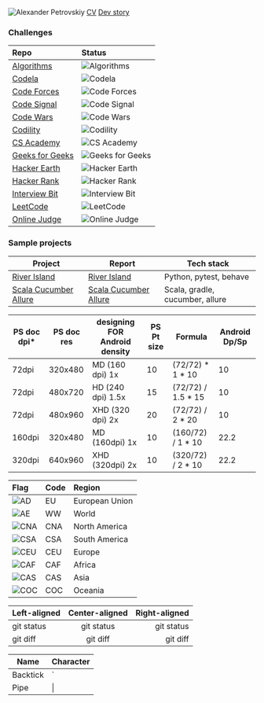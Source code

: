![Alexander Petrovskiy](https://user-images.githubusercontent.com/2947151/115086493-090e6500-9f15-11eb-9f88-34d176ea0a95.png)
[CV](https://stackoverflow.com/cv/apetrovskiy)
[Dev story](https://stackoverflow.com/story/apetrovskiy)


### Challenges
| Repo                                                      | Status                                                    |
|:----------------------------------------------------------|:----------------------------------------------------------|
| [Algorithms](https://github.com/apetrovskiy/testAlgo)     | ![Algorithms](https://apetrovskiy.github.io/testAlgo)     |
| [Codela](https://github.com/apetrovskiy/testCode)         | ![Codela](https://apetrovskiy.github.io/testCode)         |
| [Code Forces](https://github.com/apetrovskiy/testCoFo)    | ![Code Forces](https://apetrovskiy.github.io/testCoFo)    |
| [Code Signal](https://github.com/apetrovskiy/codeSignTest)| ![Code Signal](https://apetrovskiy.github.io/codeSignTest)|
| [Code Wars](https://github.com/apetrovskiy/testCoWa)      | ![Code Wars](https://apetrovskiy.github.io/testCoWa)      |
| [Codility](https://github.com/apetrovskiy/testCodi)       | ![Codility](https://apetrovskiy.github.io/testCodi)       |
| [CS Academy](https://github.com/apetrovskiy/testCsAc)     | ![CS Academy](https://apetrovskiy.github.io/testCsAc)     |
| [Geeks for Geeks](https://github.com/apetrovskiy/testGfG) | ![Geeks for Geeks](https://apetrovskiy.github.io/testGfG) |
| [Hacker Earth](https://github.com/apetrovskiy/testHaEa)   | ![Hacker Earth](https://apetrovskiy.github.io/testHaEa)   |
| [Hacker Rank](https://github.com/apetrovskiy/testHaRa)    | ![Hacker Rank](https://apetrovskiy.github.io/testHaRa)    |
| [Interview Bit](https://github.com/apetrovskiy/testInBi)  | ![Interview Bit](https://apetrovskiy.github.io/testInBi)  |
| [LeetCode](https://github.com/apetrovskiy/testLeCo)       | ![LeetCode](https://apetrovskiy.github.io/testLeCo)       |
| [Online Judge](https://github.com/apetrovskiy/testOnJu)   | ![Online Judge](https://apetrovskiy.github.io/testOnJu)   |

### Sample projects
|Project|Report|Tech stack|
|--------------------------------------------------------------------------------|-------------------------------------------------------------------------------------------|--------------------------------|
|[River Island](https://github.com/apetrovskiy/httpbin-test-task)                |[River Island](https://apetrovskiy.github.io/httpbin-test-task)                   |Python, pytest, behave                 |
|[Scala Cucumber Allure](https://github.com/apetrovskiy/scala-gradle-cucumber)   |[Scala Cucumber Allure](https://apetrovskiy.github.io/scala-gradle-cucumber)|Scala, gradle, cucumber, allure|

| PS doc dpi* | PS doc res | designing FOR Android density | PS Pt size | Formula            | Android Dp/Sp  |
|-------------|------------|-------------------------------|------------|--------------------|----------------|
| 72dpi       | 320x480    | MD (160 dpi) 1x               | 10         | (72/72) * 1 * 10   | 10             |
| 72dpi       | 480x720    | HD (240 dpi) 1.5x             | 15         | (72/72) / 1.5 * 15 | 10             |
| 72dpi       | 480x960    | XHD (320 dpi) 2x              | 20         | (72/72) / 2 * 20   | 10             |
| 160dpi      | 320x480    | MD (160dpi) 1x                | 10         | (160/72) / 1 * 10  | 22.2           |
| 320dpi      | 640x960    | XHD (320dpi) 2x               | 10         | (320/72) / 2 * 10  | 22.2           |

| Flag                | Code | Region         |
|:--------------------|:-----|:---------------|
| ![AD](png/EU.png)   | EU   | European Union |
| ![AE](png/WW.png)   | WW   | World          |
| ![CNA](png/CNA.png) | CNA  | North America  |
| ![CSA](png/CSA.png) | CSA  | South America  |
| ![CEU](png/CEU.png) | CEU  | Europe         |
| ![CAF](png/CAF.png) | CAF  | Africa         |
| ![CAS](png/CAS.png) | CAS  | Asia           |
| ![COC](png/COC.png) | COC  | Oceania        |

| Left-aligned | Center-aligned | Right-aligned |
| :---         |     :---:      |          ---: |
| git status   | git status     | git status    |
| git diff     | git diff       | git diff      |

| Name     | Character |
| ---      | ---       |
| Backtick | `         |
| Pipe     | \|        |
